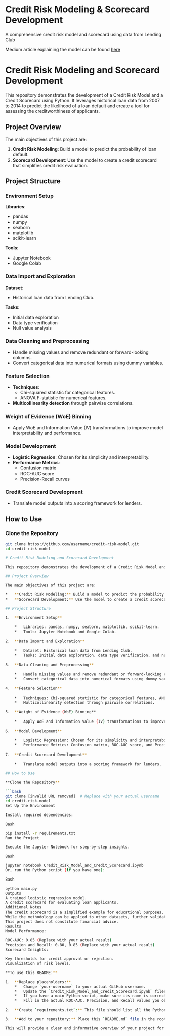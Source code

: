 
# Credit Risk Modeling & Scorecard Development
A comprehensive credit risk model and scorecard using data from Lending Club


Medium article explaining the model can be found [here](https://towardsdatascience.com/how-to-develop-a-credit-risk-model-and-scorecard-91335fc01f03?source=friends_link&sk=473eece07f71357852e91e3aa650294f)

# Credit Risk Modeling and Scorecard Development

This repository demonstrates the development of a Credit Risk Model and a Credit Scorecard using Python. It leverages historical loan data from 2007 to 2014 to predict the likelihood of a loan default and create a tool for assessing the creditworthiness of applicants.

## Project Overview

The main objectives of this project are:

1. **Credit Risk Modeling**: Build a model to predict the probability of loan default.
2. **Scorecard Development**: Use the model to create a credit scorecard that simplifies credit risk evaluation.

## Project Structure

### Environment Setup

**Libraries**: 
- pandas
- numpy
- seaborn
- matplotlib
- scikit-learn

**Tools**:
- Jupyter Notebook
- Google Colab

### Data Import and Exploration

**Dataset**: 
- Historical loan data from Lending Club.

**Tasks**: 
- Initial data exploration
- Data type verification
- Null value analysis

### Data Cleaning and Preprocessing

- Handle missing values and remove redundant or forward-looking columns.
- Convert categorical data into numerical formats using dummy variables.

### Feature Selection

- **Techniques**: 
  - Chi-squared statistic for categorical features.
  - ANOVA F-statistic for numerical features.
- **Multicollinearity detection** through pairwise correlations.

### Weight of Evidence (WoE) Binning

- Apply WoE and Information Value (IV) transformations to improve model interpretability and performance.

### Model Development

- **Logistic Regression**: Chosen for its simplicity and interpretability.
- **Performance Metrics**: 
  - Confusion matrix
  - ROC-AUC score
  - Precision-Recall curves

### Credit Scorecard Development

- Translate model outputs into a scoring framework for lenders.

## How to Use

### Clone the Repository

```bash
git clone https://github.com/username/credit-risk-model.git
cd credit-risk-model

# Credit Risk Modeling and Scorecard Development

This repository demonstrates the development of a Credit Risk Model and a Credit Scorecard using Python. It leverages historical loan data from 2007 to 2014 to predict the likelihood of a loan default and create a tool for assessing the creditworthiness of applicants.

## Project Overview

The main objectives of this project are:

*   **Credit Risk Modeling:** Build a model to predict the probability of loan default.
*   **Scorecard Development:** Use the model to create a credit scorecard that simplifies credit risk evaluation.

## Project Structure

1.  **Environment Setup**
    
    *   Libraries: pandas, numpy, seaborn, matplotlib, scikit-learn.
    *   Tools: Jupyter Notebook and Google Colab.
    
2.  **Data Import and Exploration**
    
    *   Dataset: Historical loan data from Lending Club.
    *   Tasks: Initial data exploration, data type verification, and null value analysis.
    
3.  **Data Cleaning and Preprocessing**
    
    *   Handle missing values and remove redundant or forward-looking columns.
    *   Convert categorical data into numerical formats using dummy variables.
    
4.  **Feature Selection**
    
    *   Techniques: Chi-squared statistic for categorical features, ANOVA F-statistic for numerical features.
    *   Multicollinearity detection through pairwise correlations.
    
5.  **Weight of Evidence (WoE) Binning**
    
    *   Apply WoE and Information Value (IV) transformations to improve model interpretability and performance. [cite: 22, 33]
    
6.  **Model Development**
    
    *   Logistic Regression: Chosen for its simplicity and interpretability.
    *   Performance Metrics: Confusion matrix, ROC-AUC score, and Precision-Recall curves.
    
7.  **Credit Scorecard Development**
    
    *   Translate model outputs into a scoring framework for lenders.

## How to Use

**Clone the Repository**

```bash
git clone [invalid URL removed]  # Replace with your actual username
cd credit-risk-model
Set Up the Environment

Install required dependencies:

Bash

pip install -r requirements.txt
Run the Project

Execute the Jupyter Notebook for step-by-step insights.

Bash

jupyter notebook Credit_Risk_Model_and_Credit_Scorecard.ipynb 
Or, run the Python script (if you have one):

Bash

python main.py 
Outputs
A trained logistic regression model.
A credit scorecard for evaluating loan applicants.
Additional Notes
The credit scorecard is a simplified example for educational purposes.
While the methodology can be applied to other datasets, further validation is needed for real-world applications.
This project does not constitute financial advice.
Results
Model Performance:

ROC-AUC: 0.85 (Replace with your actual result)
Precision and Recall: 0.80, 0.85 (Replace with your actual result)
Scorecard Insights:

Key thresholds for credit approval or rejection.
Visualization of risk levels.

**To use this README:**

1.  **Replace placeholders:**
    *   Change `your-username` to your actual GitHub username.
    *   Update the `Credit_Risk_Model_and_Credit_Scorecard.ipynb` filename if needed.
    *   If you have a main Python script, make sure its name is correct.
    *   Fill in the actual ROC-AUC, Precision, and Recall values you obtained.

2.  **Create `requirements.txt`:** This file should list all the Python libraries your project depends on (e.g., pandas, scikit-learn, etc.). You can usually generate this by running `pip freeze > requirements.txt` in your project environment.

3.  **Add to your repository:** Place this `README.md` file in the root directory of your GitHub repository.

This will provide a clear and informative overview of your project for anyone visiting 

